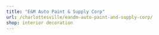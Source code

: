 ```yaml
---
title: "E&M Auto Paint & Supply Corp"
url: /charlottesville/eandm-auto-paint-and-supply-corp/
shop: interior decoration
---
```

